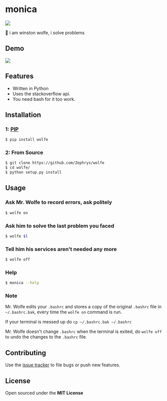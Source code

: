 # monica

![](http://i.imgur.com/ffMQrWB.png)

:wolf: i am winston wolfe, i solve problems

## Demo
![](http://i.imgur.com/D4iLyJw.gif?1)

## Features

- Written in Python
- Uses the stackoverflow api.
- You need bash for it too work.

## Installation

### 1: [PIP](https://pypi.python.org/pypi/wolfe)

```bash
$ pip install wolfe
```

### 2: From Source

```bash
$ git clone https://github.com/Zephrys/wolfe
$ cd wolfe/
$ python setup.py install
```

## Usage

### Ask Mr. Wolfe to record errors, ask politely

```bash
$ wolfe on
```

### Ask him to solve the last problem you faced

```bash
$ wolfe $l
```

### Tell him his services aren't needed any more

```bash
$ wolfe off
```

### Help

```bash
$ monica --help
```

### Note

Mr. Wolfe edits your `.bashrc` and stores a copy of the original `.bashrc` file in `~/.bashrc.bak`, every time the `wolfe on` command is run.

If your terminal is messed up do `cp ~/.bashrc.bak ~/.bashrc`

Mr. Wolfe doesn't change `.bashrc` when the terminal is exited, do `wolfe off`
to undo the changes to the `.bashrc` file.

## Contributing

Use the [issue tracker](https://github.com/Zephrys/monica) to file bugs or push new features.

## License

Open sourced under the **MIT License**
